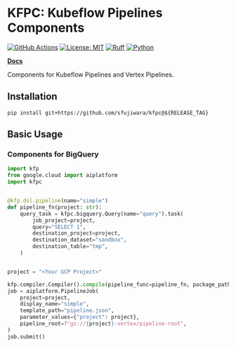 # KFPC: Kubeflow Pipelines Components

[![GitHub Actions](https://github.com/sfujiwara/kfpc/actions/workflows/config.yaml/badge.svg)](https://github.com/sfujiwara/kfpc/actions/workflows/config.yaml)
[![License: MIT](https://img.shields.io/badge/License-MIT-blue.svg)](LICENSE)
[![Ruff](https://img.shields.io/endpoint?url=https://raw.githubusercontent.com/astral-sh/ruff/main/assets/badge/v2.json)](https://github.com/astral-sh/ruff)
[![Python](https://img.shields.io/badge/python-3.11%20%7C%203.12%20%7C%203.13-blue)](https://www.python.org)

[**Docs**](https://sfujiwara.github.io/kfpc/)

Components for Kubeflow Pipelines and Vertex Pipelines.

## Installation

```shell
pip install git+https://github.com/sfujiwara/kfpc@${RELEASE_TAG}
```

## Basic Usage

### Components for BigQuery

```python
import kfp
from google.cloud import aiplatform
import kfpc


@kfp.dsl.pipeline(name="simple")
def pipeline_fn(project: str):
    query_task = kfpc.bigquery.Query(name="query").task(
        job_project=project,
        query="SELECT 1",
        destination_project=project,
        destination_dataset="sandbox",
        destination_table="tmp",
    )


project = "<Your GCP Project>"

kfp.compiler.Compiler().compile(pipeline_func=pipeline_fn, package_path="pipeline.json")
job = aiplatform.PipelineJob(
    project=project,
    display_name="simple",
    template_path="pipeline.json",
    parameter_values={"project": project},
    pipeline_root=f"gs://{project}-vertex/pipeline-root",
)
job.submit()
```
